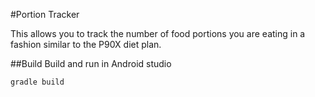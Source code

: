 #Portion Tracker

This allows you to track the number of food portions you are eating in a fashion similar to the P90X diet plan.

##Build
Build and run in Android studio
```
gradle build
```
